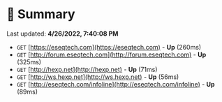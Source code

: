 # 📖 Summary
Last updated: **4/26/2022, 7:40:08 PM**

- `GET` [https://eseqtech.com](https://eseqtech.com) - **Up** (260ms)
- `GET` [http://forum.eseqtech.com](http://forum.eseqtech.com) - **Up** (325ms)
- `GET` [http://hexp.net](http://hexp.net) - **Up** (71ms)
- `GET` [http://ws.hexp.net](http://ws.hexp.net) - **Up** (56ms)
- `GET` [http://eseqtech.com/infoline](http://eseqtech.com/infoline) - **Up** (89ms)
